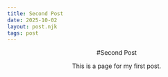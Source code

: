 ```yaml
--- 
title: Second Post
date: 2025-10-02
layout: post.njk
tags: post 
---
```


<div style="text-align: center;">
#Second Post


This is a page for my first post. 
</div>